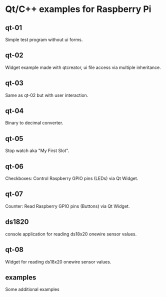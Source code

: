 # Qt/C++ examples for Raspberry Pi

## qt-01
Simple test program without ui forms.

## qt-02
Widget example made with qtcreator,
ui file access via multiple inheritance.

## qt-03
Same as qt-02 but with user interaction.

## qt-04
Binary to decimal converter.

## qt-05
Stop watch aka "My First Slot".

## qt-06
Checkboxes:
Control Raspberry GPIO pins (LEDs) via Qt Widget.

## qt-07
Counter:
Read Raspberry GPIO pins (Buttons) via Qt Widget.

## ds1820
console application for reading ds18x20 onewire sensor values.

## qt-08
Widget for reading ds18x20 onewire sensor values.

## examples
Some additional examples
